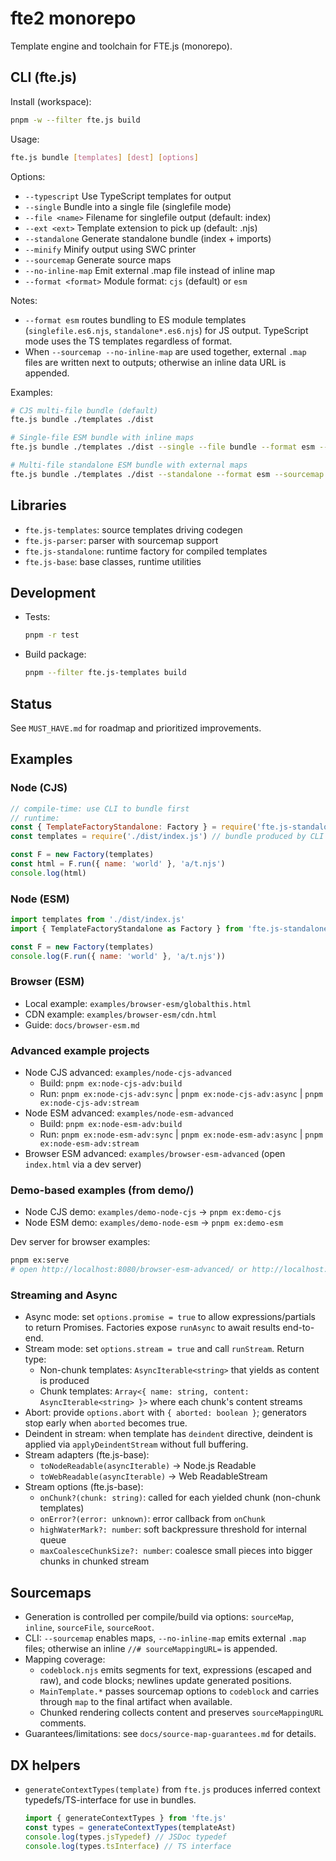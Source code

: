 # fte2 monorepo

Template engine and toolchain for FTE.js (monorepo).

## CLI (fte.js)

Install (workspace):

```bash
pnpm -w --filter fte.js build
```

Usage:

```bash
fte.js bundle [templates] [dest] [options]
```

Options:

- `--typescript`       Use TypeScript templates for output
- `--single`           Bundle into a single file (singlefile mode)
- `--file <name>`      Filename for singlefile output (default: index)
- `--ext <ext>`        Template extension to pick up (default: .njs)
- `--standalone`       Generate standalone bundle (index + imports)
- `--minify`           Minify output using SWC printer
- `--sourcemap`        Generate source maps
- `--no-inline-map`    Emit external .map file instead of inline map
- `--format <format>`  Module format: `cjs` (default) or `esm`

Notes:
- `--format esm` routes bundling to ES module templates (`singlefile.es6.njs`, `standalone*.es6.njs`) for JS output. TypeScript mode uses the TS templates regardless of format.
- When `--sourcemap --no-inline-map` are used together, external `.map` files are written next to outputs; otherwise an inline data URL is appended.

Examples:

```bash
# CJS multi-file bundle (default)
fte.js bundle ./templates ./dist

# Single-file ESM bundle with inline maps
fte.js bundle ./templates ./dist --single --file bundle --format esm --sourcemap

# Multi-file standalone ESM bundle with external maps
fte.js bundle ./templates ./dist --standalone --format esm --sourcemap --no-inline-map
```

## Libraries

- `fte.js-templates`: source templates driving codegen
- `fte.js-parser`: parser with sourcemap support
- `fte.js-standalone`: runtime factory for compiled templates
- `fte.js-base`: base classes, runtime utilities

## Development

- Tests:
  ```bash
  pnpm -r test
  ```
- Build package:
  ```bash
  pnpm --filter fte.js-templates build
  ```

## Status

See `MUST_HAVE.md` for roadmap and prioritized improvements.

## Examples

### Node (CJS)

```js
// compile-time: use CLI to bundle first
// runtime:
const { TemplateFactoryStandalone: Factory } = require('fte.js-standalone/dist/TemplateFactoryStandalone.js')
const templates = require('./dist/index.js') // bundle produced by CLI

const F = new Factory(templates)
const html = F.run({ name: 'world' }, 'a/t.njs')
console.log(html)
```

### Node (ESM)

```js
import templates from './dist/index.js'
import { TemplateFactoryStandalone as Factory } from 'fte.js-standalone/dist/TemplateFactoryStandalone.js'

const F = new Factory(templates)
console.log(F.run({ name: 'world' }, 'a/t.njs'))
```

### Browser (ESM)

- Local example: `examples/browser-esm/globalthis.html`
- CDN example: `examples/browser-esm/cdn.html`
- Guide: `docs/browser-esm.md`

### Advanced example projects

- Node CJS advanced: `examples/node-cjs-advanced`
  - Build: `pnpm ex:node-cjs-adv:build`
  - Run: `pnpm ex:node-cjs-adv:sync` | `pnpm ex:node-cjs-adv:async` | `pnpm ex:node-cjs-adv:stream`
- Node ESM advanced: `examples/node-esm-advanced`
  - Build: `pnpm ex:node-esm-adv:build`
  - Run: `pnpm ex:node-esm-adv:sync` | `pnpm ex:node-esm-adv:async` | `pnpm ex:node-esm-adv:stream`
- Browser ESM advanced: `examples/browser-esm-advanced` (open `index.html` via a dev server)

### Demo-based examples (from demo/)

- Node CJS demo: `examples/demo-node-cjs` → `pnpm ex:demo-cjs`
- Node ESM demo: `examples/demo-node-esm` → `pnpm ex:demo-esm`

Dev server for browser examples:

```bash
pnpm ex:serve
# open http://localhost:8080/browser-esm-advanced/ or http://localhost:8080/browser-esm/stream.html
```

### Streaming and Async

- Async mode: set `options.promise = true` to allow expressions/partials to return Promises. Factories expose `runAsync` to await results end-to-end.
- Stream mode: set `options.stream = true` and call `runStream`. Return type:
  - Non-chunk templates: `AsyncIterable<string>` that yields as content is produced
  - Chunk templates: `Array<{ name: string, content: AsyncIterable<string> }>` where each chunk's content streams
- Abort: provide `options.abort` with `{ aborted: boolean }`; generators stop early when `aborted` becomes true.
- Deindent in stream: when template has `deindent` directive, deindent is applied via `applyDeindentStream` without full buffering.
- Stream adapters (fte.js-base):
  - `toNodeReadable(asyncIterable)` -> Node.js Readable
  - `toWebReadable(asyncIterable)` -> Web ReadableStream
- Stream options (fte.js-base):
  - `onChunk?(chunk: string)`: called for each yielded chunk (non-chunk templates)
  - `onError?(error: unknown)`: error callback from `onChunk`
  - `highWaterMark?: number`: soft backpressure threshold for internal queue
  - `maxCoalesceChunkSize?: number`: coalesce small pieces into bigger chunks in chunked stream

## Sourcemaps

- Generation is controlled per compile/build via options: `sourceMap`, `inline`, `sourceFile`, `sourceRoot`.
- CLI: `--sourcemap` enables maps, `--no-inline-map` emits external `.map` files; otherwise an inline `//# sourceMappingURL=` is appended.
- Mapping coverage:
  - `codeblock.njs` emits segments for text, expressions (escaped and raw), and code blocks; newlines update generated positions.
  - `MainTemplate.*` passes sourcemap options to `codeblock` and carries through `map` to the final artifact when available.
  - Chunked rendering collects content and preserves `sourceMappingURL` comments.
- Guarantees/limitations: see `docs/source-map-guarantees.md` for details.

## DX helpers

- `generateContextTypes(template)` from `fte.js` produces inferred context typedefs/TS-interface for use in bundles.
  ```ts
  import { generateContextTypes } from 'fte.js'
  const types = generateContextTypes(templateAst)
  console.log(types.jsTypedef) // JSDoc typedef
  console.log(types.tsInterface) // TS interface
  ```
